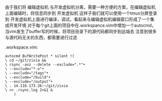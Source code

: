 由于我们将 编辑虚拟机 与开发虚拟机分离，需要一种方便的方案，在编辑虚拟机上面编辑时，将信息同步到 开发虚拟机
这样子我们就可以使用一个tmux分屏登录到 开发虚拟机上面进行编译，调试，看起来与编辑虚拟机编辑窗口形成了一个集成开发环境
对于每个git上面的项目中在.workspance.vim中增加一个autocmd，当vim发生了buffer写的时候，将项目目录下的源代码都同步到远端去
注意到很多与源代码无关的东西，都需要进行过滤

.workspace.vim:

```vim
autocmd BufWritePost * silent !(
\ cd ~/git/zixia &&
\ rsync -avz --delete --exclude=".*"•
\ --exclude="*.o"•
\ --exclude="/tags"•
\ --exclude="/build"•
\ --exclude="/output"•
\ . 14.116.173.26:~/git/zixia
\ >> .rsync.log 2>&1 &
    )
```
